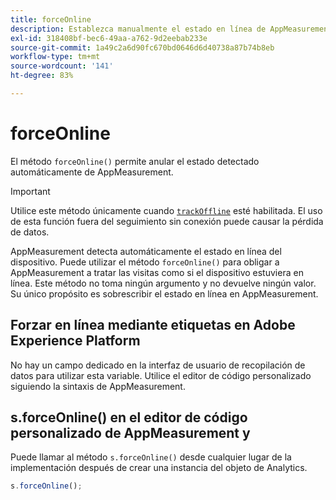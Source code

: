 ```yaml
---
title: forceOnline
description: Establezca manualmente el estado en línea de AppMeasurement.
exl-id: 318408bf-bec6-49aa-a762-9d2eebab233e
source-git-commit: 1a49c2a6d90fc670bd0646d6d40738a87b74b8eb
workflow-type: tm+mt
source-wordcount: '141'
ht-degree: 83%

---
```


# forceOnline

El método `forceOnline()` permite anular el estado detectado automáticamente de AppMeasurement.

>[!IMPORTANT]
>
>Utilice este método únicamente cuando [`trackOffline`](../config-vars/trackoffline.md) esté habilitada. El uso de esta función fuera del seguimiento sin conexión puede causar la pérdida de datos.

AppMeasurement detecta automáticamente el estado en línea del dispositivo. Puede utilizar el método `forceOnline()` para obligar a AppMeasurement a tratar las visitas como si el dispositivo estuviera en línea. Este método no toma ningún argumento y no devuelve ningún valor. Su único propósito es sobrescribir el estado en línea en AppMeasurement.

## Forzar en línea mediante etiquetas en Adobe Experience Platform

No hay un campo dedicado en la interfaz de usuario de recopilación de datos para utilizar esta variable. Utilice el editor de código personalizado siguiendo la sintaxis de AppMeasurement.

## s.forceOnline() en el editor de código personalizado de AppMeasurement y 

Puede llamar al método `s.forceOnline()` desde cualquier lugar de la implementación después de crear una instancia del objeto de Analytics.

```js
s.forceOnline();
```
